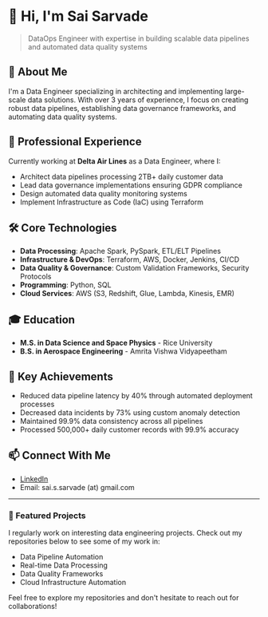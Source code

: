 # 👋 Hi, I'm Sai Sarvade

> DataOps Engineer with expertise in building scalable data pipelines and automated data quality systems

## 🚀 About Me

I'm a Data Engineer specializing in architecting and implementing large-scale data solutions. With over 3 years of experience, I focus on creating robust data pipelines, establishing data governance frameworks, and automating data quality systems.

## 💼 Professional Experience

Currently working at **Delta Air Lines** as a Data Engineer, where I:
- Architect data pipelines processing 2TB+ daily customer data
- Lead data governance implementations ensuring GDPR compliance
- Design automated data quality monitoring systems
- Implement Infrastructure as Code (IaC) using Terraform

## 🛠️ Core Technologies

- **Data Processing**: Apache Spark, PySpark, ETL/ELT Pipelines
- **Infrastructure & DevOps**: Terraform, AWS, Docker, Jenkins, CI/CD
- **Data Quality & Governance**: Custom Validation Frameworks, Security Protocols
- **Programming**: Python, SQL
- **Cloud Services**: AWS (S3, Redshift, Glue, Lambda, Kinesis, EMR)

## 🎓 Education

- **M.S. in Data Science and Space Physics** - Rice University
- **B.S. in Aerospace Engineering** - Amrita Vishwa Vidyapeetham

## 🌟 Key Achievements

- Reduced data pipeline latency by 40% through automated deployment processes
- Decreased data incidents by 73% using custom anomaly detection
- Maintained 99.9% data consistency across all pipelines
- Processed 500,000+ daily customer records with 99.9% accuracy

## 📫 Connect With Me

- [LinkedIn](https://www.linkedin.com/in/sankeerthsarvade/)
- Email: sai.s.sarvade (at) gmail.com

---

### 🚀 Featured Projects

I regularly work on interesting data engineering projects. Check out my repositories below to see some of my work in:
- Data Pipeline Automation
- Real-time Data Processing
- Data Quality Frameworks
- Cloud Infrastructure Automation

Feel free to explore my repositories and don't hesitate to reach out for collaborations!

